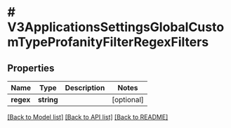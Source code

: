 # # V3ApplicationsSettingsGlobalCustomTypeProfanityFilterRegexFilters

## Properties

Name | Type | Description | Notes
------------ | ------------- | ------------- | -------------
**regex** | **string** |  | [optional]

[[Back to Model list]](../../README.md#models) [[Back to API list]](../../README.md#endpoints) [[Back to README]](../../README.md)
